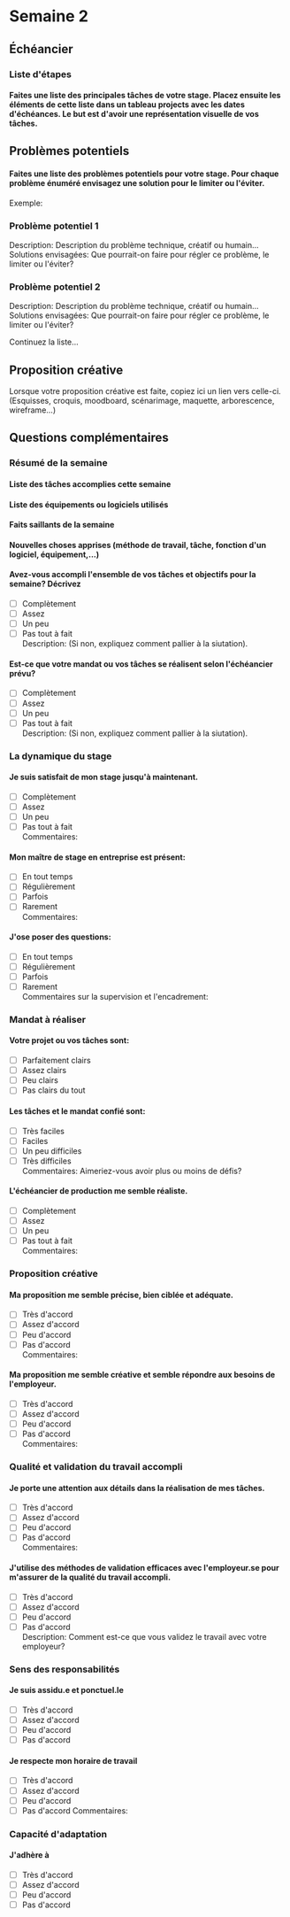 # Semaine 2 
## Échéancier
### Liste d'étapes
#### Faites une liste des principales tâches de votre stage. Placez ensuite les éléments de cette liste dans un tableau projects avec les dates d'échéances. Le but est d'avoir une représentation visuelle de vos tâches. 

## Problèmes potentiels
#### Faites une liste des problèmes potentiels pour votre stage. Pour chaque problème énuméré envisagez une solution pour le limiter ou l'éviter. 
Exemple:     
### Problème potentiel 1
Description: Description du problème technique, créatif ou humain...     
Solutions envisagées: Que pourrait-on faire pour régler ce problème, le limiter ou l'éviter?     

### Problème potentiel 2
Description: Description du problème technique, créatif ou humain...     
Solutions envisagées: Que pourrait-on faire pour régler ce problème, le limiter ou l'éviter?     

Continuez la liste...

## Proposition créative
Lorsque votre proposition créative est faite, copiez ici un lien vers celle-ci. (Esquisses, croquis, moodboard, scénarimage, maquette, arborescence, wireframe...) 

## Questions complémentaires
### Résumé de la semaine
#### Liste des tâches accomplies cette semaine

#### Liste des équipements ou logiciels utilisés

#### Faits saillants de la semaine

#### Nouvelles choses apprises (méthode de travail, tâche, fonction d'un logiciel, équipement,...)

#### Avez-vous accompli l'ensemble de vos tâches et objectifs pour la semaine? Décrivez    
- [ ] Complètement 
- [ ] Assez
- [ ] Un peu
- [ ] Pas tout à fait    
Description: (Si non, expliquez comment pallier à la siutation).

#### Est-ce que votre mandat ou vos tâches se réalisent selon l'échéancier prévu?    
- [ ] Complètement 
- [ ] Assez
- [ ] Un peu
- [ ] Pas tout à fait    
Description: (Si non, expliquez comment pallier à la siutation). 

### La dynamique du stage
#### Je suis satisfait de mon stage jusqu'à maintenant.    
- [ ] Complètement 
- [ ] Assez
- [ ] Un peu
- [ ] Pas tout à fait    
Commentaires:

#### Mon maître de stage en entreprise est présent:  
- [ ] En tout temps 
- [ ] Régulièrement
- [ ] Parfois
- [ ] Rarement    
Commentaires:

#### J'ose poser des questions:
- [ ] En tout temps 
- [ ] Régulièrement
- [ ] Parfois
- [ ] Rarement    
Commentaires sur la supervision et l'encadrement:    

### Mandat à réaliser
#### Votre projet ou vos tâches sont:
- [ ] Parfaitement clairs
- [ ] Assez clairs
- [ ] Peu clairs
- [ ] Pas clairs du tout    

####  Les tâches et le mandat confié sont:     
- [ ] Très faciles
- [ ] Faciles
- [ ] Un peu difficiles
- [ ] Très difficiles    
Commentaires: Aimeriez-vous avoir plus ou moins de défis? 

####  L'échéancier de production me semble réaliste.
- [ ] Complètement 
- [ ] Assez
- [ ] Un peu
- [ ] Pas tout à fait    
Commentaires:

### Proposition créative
#### Ma proposition me semble précise, bien ciblée et adéquate.
- [ ] Très d'accord
- [ ] Assez d'accord
- [ ] Peu d'accord
- [ ] Pas d'accord    
Commentaires:    

#### Ma proposition me semble créative et semble répondre aux besoins de l'employeur.
- [ ] Très d'accord
- [ ] Assez d'accord
- [ ] Peu d'accord
- [ ] Pas d'accord    
Commentaires:

### Qualité et validation du travail accompli
#### Je porte une attention aux détails dans la réalisation de mes tâches. 
- [ ] Très d'accord
- [ ] Assez d'accord
- [ ] Peu d'accord
- [ ] Pas d'accord   
Commentaires:

#### J'utilise des méthodes de validation efficaces avec l'employeur.se pour m'assurer de la qualité du travail accompli.
- [ ] Très d'accord
- [ ] Assez d'accord
- [ ] Peu d'accord
- [ ] Pas d'accord   
Description: Comment est-ce que vous validez le travail avec votre employeur?

### Sens des responsabilités
#### Je suis assidu.e et ponctuel.le 
- [ ] Très d'accord
- [ ] Assez d'accord
- [ ] Peu d'accord
- [ ] Pas d'accord   

#### Je respecte mon horaire de travail
- [ ] Très d'accord
- [ ] Assez d'accord
- [ ] Peu d'accord
- [ ] Pas d'accord
Commentaires:

### Capacité d'adaptation
#### J'adhère à 
- [ ] Très d'accord
- [ ] Assez d'accord
- [ ] Peu d'accord
- [ ] Pas d'accord   

